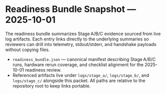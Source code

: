 # Readiness Bundle Snapshot — 2025-10-01

The readiness bundle summarizes Stage A/B/C evidence sourced from live log
artifacts. Each entry links directly to the underlying summaries so reviewers
can drill into telemetry, stdout/stderr, and handshake payloads without copying
files.

- `readiness_bundle.json` — canonical manifest describing Stage A/B/C runs,
  hardware rerun coverage, and checklist alignment for the 2025-10-01
  readiness review.
- Referenced artifacts live under `logs/stage_a/`, `logs/stage_b/`, and
  `logs/stage_c/` alongside this packet. All paths are relative to the
  repository root to keep links portable.

